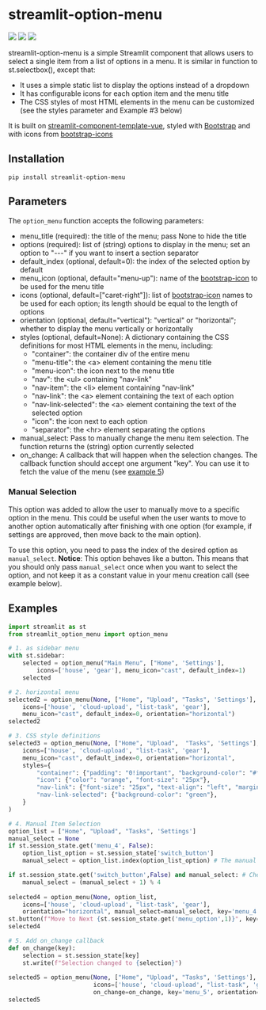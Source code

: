 # streamlit-option-menu
![](./img/menu.png)
![](./img/horizontal_menu.png)
![](./img/styled_menu.png)

streamlit-option-menu is a simple Streamlit component that allows users to select a single item from a list of options in a menu.
It is similar in function to st.selectbox(), except that:
- It uses a simple static list to display the options instead of a dropdown
- It has configurable icons for each option item and the menu title
- The CSS styles of most HTML elements in the menu can be customized (see the styles parameter and Example #3 below)

It is built on [streamlit-component-template-vue](https://github.com/andfanilo/streamlit-component-template-vue), styled with [Bootstrap](https://getbootstrap.com/) and with icons from [bootstrap-icons](https://icons.getbootstrap.com/)

## Installation
```
pip install streamlit-option-menu
```

## Parameters
The `option_menu` function accepts the following parameters:
- menu_title (required): the title of the menu; pass None to hide the title
- options (required): list of (string) options to display in the menu; set an option to "---" if you want to insert a section separator
- default_index (optional, default=0): the index of the selected option by default
- menu_icon (optional, default="menu-up"): name of the [bootstrap-icon](https://icons.getbootstrap.com/) to be used for the menu title
- icons (optional, default=["caret-right"]): list of [bootstrap-icon](https://icons.getbootstrap.com/) names to be used for each option; its length should be equal to the length of options
- orientation (optional, default="vertical"): "vertical" or "horizontal"; whether to display the menu vertically or horizontally
- styles (optional, default=None): A dictionary containing the CSS definitions for most HTML elements in the menu, including:
    * "container": the container div of the entire menu
    * "menu-title": the &lt;a> element containing the menu title
    * "menu-icon": the icon next to the menu title
    * "nav": the &lt;ul> containing "nav-link"
    * "nav-item": the &lt;li> element containing "nav-link"
    * "nav-link": the &lt;a> element containing the text of each option
    * "nav-link-selected": the &lt;a> element containing the text of the selected option
    * "icon": the icon next to each option
    * "separator": the &lt;hr> element separating the options
- manual_select: Pass to manually change the menu item selection. 
The function returns the (string) option currently selected
- on_change: A callback that will happen when the selection changes. The callback function should accept one argument "key". You can use it to fetch the value of the menu (see [example 5](#examples))



### Manual Selection
This option was added to allow the user to manually move to a specific option in the menu. This could be useful when the user wants to move to another option automatically after finishing with one option (for example, if settings are approved, then move back to the main option).

To use this option, you need to pass the index of the desired option as `manual_select`. **Notice**: This option behaves like a button. This means that you should only pass `manual_select` once when you want to select the option, and not keep it as a constant value in your menu creation call (see example below).


## Examples
```python
import streamlit as st
from streamlit_option_menu import option_menu

# 1. as sidebar menu
with st.sidebar:
    selected = option_menu("Main Menu", ["Home", 'Settings'], 
        icons=['house', 'gear'], menu_icon="cast", default_index=1)
    selected

# 2. horizontal menu
selected2 = option_menu(None, ["Home", "Upload", "Tasks", 'Settings'], 
    icons=['house', 'cloud-upload', "list-task", 'gear'], 
    menu_icon="cast", default_index=0, orientation="horizontal")
selected2

# 3. CSS style definitions
selected3 = option_menu(None, ["Home", "Upload",  "Tasks", 'Settings'], 
    icons=['house', 'cloud-upload', "list-task", 'gear'], 
    menu_icon="cast", default_index=0, orientation="horizontal",
    styles={
        "container": {"padding": "0!important", "background-color": "#fafafa"},
        "icon": {"color": "orange", "font-size": "25px"}, 
        "nav-link": {"font-size": "25px", "text-align": "left", "margin":"0px", "--hover-color": "#eee"},
        "nav-link-selected": {"background-color": "green"},
    }
)

# 4. Manual Item Selection
option_list = ["Home", "Upload", "Tasks", 'Settings']
manual_select = None
if st.session_state.get('menu_4', False):
    option_list_option = st.session_state['switch_button']
    manual_select = option_list.index(option_list_option) # The manual select is the index of the list in the options

if st.session_state.get('switch_button',False) and manual_select: # Check if the button was pressed and move it to the next option
    manual_select = (manual_select + 1) % 4
    
selected4 = option_menu(None, option_list, 
    icons=['house', 'cloud-upload', "list-task", 'gear'], 
    orientation="horizontal", manual_select=manual_select, key='menu_4')
st.button(f"Move to Next {st.session_state.get('menu_option',1)}", key='switch_button')
selected4

# 5. Add on_change callback
def on_change(key):
    selection = st.session_state[key]
    st.write(f"Selection changed to {selection}")
    
selected5 = option_menu(None, ["Home", "Upload", "Tasks", 'Settings'],
                        icons=['house', 'cloud-upload', "list-task", 'gear'],
                        on_change=on_change, key='menu_5', orientation="horizontal")
selected5
```
